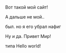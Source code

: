 Вот такой мой сайт!  

  

А дальше не мой..

был. но я его убрал нафиг

Ну и да. Привет Мир!

типа Hello world!
